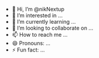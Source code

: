 - 👋 Hi, I’m @nikNextup
- 👀 I’m interested in ...
- 🌱 I’m currently learning ...
- 💞️ I’m looking to collaborate on ...
- 📫 How to reach me ...
- 😄 Pronouns: ...
- ⚡ Fun fact: ...

<!---
nikNextup/nikNextup is a ✨ special ✨ repository because its `README.md` (this file) appears on your GitHub profile.
You can click the Preview link to take a look at your changes.
--->
